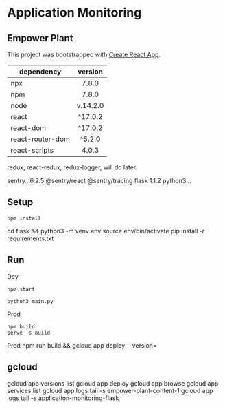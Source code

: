 # Application Monitoring
## Empower Plant

This project was bootstrapped with [Create React App](https://github.com/facebook/create-react-app).

| dependency    | version
| ------------- |:-------------:|
| npx | 7.8.0 |
| npm | 7.8.0 |
| node | v.14.2.0 |
| react | ^17.0.2 |
| react-dom | ^17.0.2 |
| react-router-dom | ^5.2.0 |
| react-scripts | 4.0.3 |

redux, react-redux, redux-logger, will do later.

sentry...6.2.5 @sentry/react @sentry/tracing
flask 1.1.2
python3...

## Setup
```
npm install
```

cd flask && python3 -m venv env
source env/bin/activate
pip install -r requirements.txt

## Run
Dev
```
npm start
```

```
python3 main.py
```

Prod
```
npm build
serve -s build
```

Prod
npm run build && gcloud app deploy --version=<version>



## gcloud
gcloud app versions list
gcloud app deploy
gcloud app browse
gcloud app services list
gcloud app logs tail -s empower-plant-content-1
gcloud app logs tail -s application-monitoring-flask
